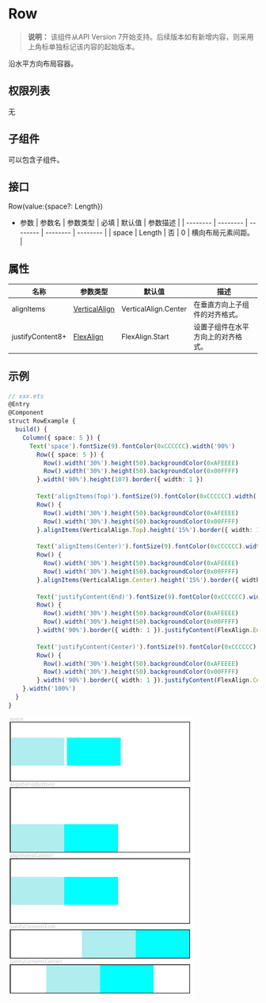 # Row

>  **说明：**
> 该组件从API Version 7开始支持。后续版本如有新增内容，则采用上角标单独标记该内容的起始版本。


沿水平方向布局容器。


## 权限列表

无


## 子组件

可以包含子组件。


## 接口

Row(value:{space?: Length})

- 参数
  | 参数名 | 参数类型 | 必填 | 默认值 | 参数描述 | 
  | -------- | -------- | -------- | -------- | -------- |
  | space | Length | 否 | 0 | 横向布局元素间距。 | 


## 属性

| 名称 | 参数类型 | 默认值 | 描述 |
| -------- | -------- | -------- | -------- |
| alignItems | [VerticalAlign](ts-appendix-enums.md#verticalalign) | VerticalAlign.Center | 在垂直方向上子组件的对齐格式。 |
| justifyContent8+ | [FlexAlign](ts-appendix-enums.md#flexalign) | FlexAlign.Start | 设置子组件在水平方向上的对齐格式。 |


## 示例

```ts
// xxx.ets
@Entry
@Component
struct RowExample {
  build() {
    Column({ space: 5 }) {
      Text('space').fontSize(9).fontColor(0xCCCCCC).width('90%')
        Row({ space: 5 }) {
          Row().width('30%').height(50).backgroundColor(0xAFEEEE)
          Row().width('30%').height(50).backgroundColor(0x00FFFF)
        }.width('90%').height(107).border({ width: 1 })

        Text('alignItems(Top)').fontSize(9).fontColor(0xCCCCCC).width('90%')
        Row() {
          Row().width('30%').height(50).backgroundColor(0xAFEEEE)
          Row().width('30%').height(50).backgroundColor(0x00FFFF)
        }.alignItems(VerticalAlign.Top).height('15%').border({ width: 1 })

        Text('alignItems(Center)').fontSize(9).fontColor(0xCCCCCC).width('90%')
        Row() {
          Row().width('30%').height(50).backgroundColor(0xAFEEEE)
          Row().width('30%').height(50).backgroundColor(0x00FFFF)
        }.alignItems(VerticalAlign.Center).height('15%').border({ width: 1 })

        Text('justifyContent(End)').fontSize(9).fontColor(0xCCCCCC).width('90%')
        Row() {
          Row().width('30%').height(50).backgroundColor(0xAFEEEE)
          Row().width('30%').height(50).backgroundColor(0x00FFFF)
        }.width('90%').border({ width: 1 }).justifyContent(FlexAlign.End)

        Text('justifyContent(Center)').fontSize(9).fontColor(0xCCCCCC).width('90%')
        Row() {
          Row().width('30%').height(50).backgroundColor(0xAFEEEE)
          Row().width('30%').height(50).backgroundColor(0x00FFFF)
        }.width('90%').border({ width: 1 }).justifyContent(FlexAlign.Center)
    }.width('100%')
  }
}
```

![zh-cn_image_0000001174422908](figures/Row.png)
